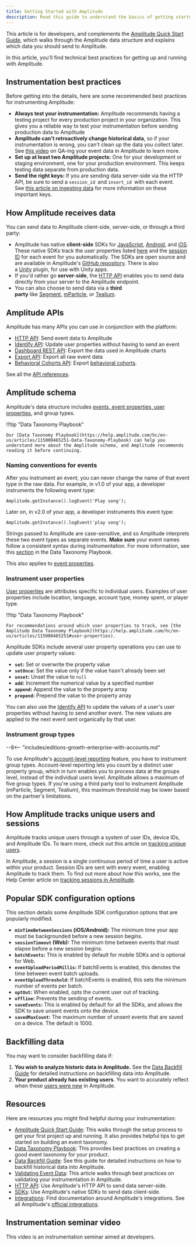 ```yaml
---
title: Getting Started with Amplitude
description: Read this guide to understand the basics of getting started with Amplitude instrumentation.
---
```


This article is for developers, and complements the [Amplitude Quick Start Guide](https://help.amplitude.com/hc/en-us/sections/201146908-Amplitude-Quick-Start-Guide), which walks through the Amplitude data structure and explains which data you should send to Amplitude.

In this article, you'll find technical best practices for getting up and running with Amplitude.

## Instrumentation best practices

Before getting into the details, here are some recommended best practices for instrumenting Amplitude:

- **Always test your instrumentation:** Amplitude recommends having a testing project for every production project in your organization. This gives you a reliable way to test your instrumentation before sending production data to Amplitude
- **Amplitude can't retroactively change historical data**, so if your instrumentation is wrong, you can't clean up the data you collect later. See [this video](https://help.amplitude.com/hc/en-us/articles/115001574688-How-to-Validate-Your-Event-Data-in-Amplitude) on QA-ing your event data in Amplitude to learn more. 
- **Set up at least two Amplitude projects:** One for your development or staging environment, one for your production environment. This keeps testing data separate from production data. 
- **Send the right keys:** If you are sending data server-side via the HTTP API, be sure to send a `session_id `and `insert_id `with each event. See [this article on ingesting data](https://help.amplitude.com/hc/en-us/articles/204771828#optional-keys) for more information on these important keys.

## How Amplitude receives data

You can send data to Amplitude client-side, server-side, or through a third party:

- Amplitude has native **client-side** SDKs for [JavaScript](https://help.amplitude.com/hc/en-us/articles/115001361248), [Android](https://help.amplitude.com/hc/en-us/articles/115002935588-Android-SDK-Installation), and [iOS](https://help.amplitude.com/hc/en-us/articles/115002278527-iOS-SDK-Installation). These native SDKs track the user properties listed [here](https://help.amplitude.com/hc/en-us/articles/215562387-Appendix-Amplitude-User-Property-Definitions) and the [session ID](https://help.amplitude.com/hc/en-us/articles/115002323627#session-id) for each event for you automatically. The SDKs are open source and are available in Amplitude's [GitHub repository](https://github.com/amplitude).
    There is also a [Unity](https://help.amplitude.com/hc/en-us/articles/115002991968-Unity-Plugin-Installation) plugin, for use with Unity apps.
- If you'd rather go **server-side**, the [HTTP API](../analytics/apis/http-v2-api) enables you to send data directly from your server to the Amplitude endpoint.
- You can also choose to send data via a **third party** like [Segment](https://segment.com/), [mParticle](https://www.mparticle.com/), or [Tealium](https://tealium.com/). 

## Amplitude APIs

Amplitude has many APIs you can use in conjunction with the platform:

- [HTTP API](../analytics/apis/http-v2-api): Send event data to Amplitude
- [Identify API](../analytics/apis/identify-api): Update user properties without having to send an event
- [Dashboard REST API](../analytics/apis/dashboard-rest-api): Export the data used in Amplitude charts
- [Export API](../analytics/apis/export-api): Export all raw event data
- [Behavioral Cohorts API](../analytics/apis/behavioral-cohorts-api): Export [behavioral cohorts](https://help.amplitude.com/hc/en-us/articles/231881448-Amplitude-2-0-Behavioral-Cohorts). 

See all the [API references](../analytics/#api-references). 

## Amplitude schema

Amplitude's data structure includes [events, event properties, user properties](https://help.amplitude.com/hc/en-us/articles/360047138392), and group types. 

!!!tip "Data Taxonomy Playbook"

    Our [Data Taxonomy Playbook](https://help.amplitude.com/hc/en-us/articles/115000465251-Data-Taxonomy-Playbook) can help you understand more about the Amplitude schema, and Amplitude recommends reading it before continuing. 

### Naming conventions for events

After you instrument an event, you can never change the name of that event type in the raw data. For example, in v1.0 of your app, a developer instruments the following event type:

`Amplitude.getInstance().logEvent('Play song');`

Later on, in v2.0 of your app, a developer instruments this event type:

`Amplitude.getInstance().logEvent('play song');`

Strings passed to Amplitude are case-sensitive, and so Amplitude interprets these two event types as separate events. **Make sure** your event names follow a consistent syntax during instrumentation. For more information, see this [section](https://help.amplitude.com/hc/en-us/articles/115000465251#how-should-i-name-my-events) in the Data Taxonomy Playbook.

This also applies to [event properties](https://help.amplitude.com/hc/en-us/articles/115000465251#event-properties).

### Instrument user properties

[User properties](https://help.amplitude.com/hc/en-us/articles/115002380567) are attributes specific to individual users. Examples of user properties include location, language, account type, money spent, or player type.

!!!tip "Data Taxonomy Playbook"

    For recommendations around which user properties to track, see [the Amplitude Data Taxonomy Playbook](https://help.amplitude.com/hc/en-us/articles/115000465251#user-properties). 

Amplitude SDKs include several user property operations you can use to update user property values:

- **`set`:** Set or overwrite the property value
- **`setOnce`:** Set the value only if the value hasn't already been set
- **`unset`:** Unset the value to `null`
- **`add`:** Increment the numerical value by a specified number
- **`append`:** Append the value to the property array
- **`prepend`:** Prepend the value to the property array

You can also use the [Identify API](../analytics/apis/identify-api) to update the values of a user's user properties without having to send another event. The new values are applied to the next event sent organically by that user. 

### Instrument group types

--8<-- "includes/editions-growth-enterprise-with-accounts.md"

To use Amplitude's [account-level reporting](https://help.amplitude.com/hc/en-us/articles/115001765532#account-level-reporting) feature, you have to instrument group types. Account-level reporting lets you count by a distinct user property group, which in turn enables you to process data at the groups level, instead of the individual users level. Amplitude allows a maximum of five group types. If you're using a third party tool to instrument Amplitude (mParticle, Segment, Tealium), this maximum threshold may be lower based on the partner's limitations. 

## How Amplitude tracks unique users and sessions

Amplitude tracks unique users through a system of user IDs, device IDs, and Amplitude IDs. To learn more, check out this article on [tracking unique users](https://help.amplitude.com/hc/en-us/articles/115003135607-Tracking-Unique-Users).

In Amplitude, a session is a single continuous period of time a user is active within your product. Session IDs are sent with every event, enabling Amplitude to track them. To find out more about how this works, see the Help Center article on [tracking sessions in Amplitude](https://help.amplitude.com/hc/en-us/articles/115002323627-Tracking-Sessions).

## Popular SDK configuration options

This section details some Amplitude SDK configuration options that are popularly modified.

- **`minTimeBetweenSessions` (iOS/Android):** The minimum time your app must be backgrounded before a new session begins.
- **`sessionTimeout` (Web):** The minimum time between events that must elapse before a new session begins.
- **`batchEvents`:** This is enabled by default for mobile SDKs and is optional for Web.
- **`eventUploadPeriodMillis`:** If batchEvents is enabled, this denotes the time between event batch uploads.
- **`eventUploadThreshold`:** If batchEvents is enabled, this sets the minimum number of events per batch.
- **`optOut`:** When enabled, opts the current user out of tracking.
- **`offline`:** Prevents the sending of events.
- **`saveEvents`:** This is enabled by default for all the SDKs, and allows the SDK to save unsent events onto the device.
- **`savedMaxCount`:** The maximum number of unsent events that are saved on a device. The default is 1000. 

## Backfilling data

You may want to consider backfilling data if:

1. **You wish to analyze historic data in Amplitude.** See the [Data Backfill Guide](../analytics/data-backfill-guide) for detailed instructions on backfilling data into Amplitude.
2. **Your product already has existing users**. You want to accurately reflect when these [users were new](https://help.amplitude.com/hc/en-us/articles/360052734691#h_01EQFSJ5YFEGM5TKTY4XS5J2DY) in Amplitude.

## Resources

Here are resources you might find helpful during your instrumentation:

- [Amplitude Quick Start Guide](https://help.amplitude.com/hc/en-us/sections/201146908-Amplitude-Quick-Start-Guide): This walks through the setup process to get your first project up and running. It also provides helpful tips to get started on building an event taxonomy.
- [Data Taxonomy Playbook](https://help.amplitude.com/hc/en-us/articles/115000465251-Data-Taxonomy-Playbook): This provides best practices on creating a good event taxonomy for your product. 
- [Data Backfill Guide](../analytics/data-backfill-guide): See this guide for detailed instructions on how to backfill historical data into Amplitude.
- [Validating Event Data](../data/debugger): This article walks through best practices on validating your instrumentation in Amplitude.
- [HTTP API](../analytics/apis/http-v2-api): Use Amplitude's HTTP API to send data server-side. 
- [SDKs](../data/sources/#sdks): Use Amplitude's native SDKs to send data client-side.
- [Integrations](https://help.amplitude.com/hc/en-us/sections/201147128-Integrations): Find documentation around Amplitude's integrations. See all Amplitude's [official integrations](https://amplitude.com/integrations). 

## Instrumentation seminar video

This video is an instrumentation seminar aimed at developers. 

<script src="https://fast.wistia.com/embed/medias/2gktk4s3o8.jsonp" async=""></script>
<script src="https://fast.wistia.com/assets/external/E-v1.js" async=""></script>
</p>
<div class="wistia_responsive_padding" style="padding: 56.25% 0 0 0; position: relative;">
<div class="wistia_responsive_wrapper" style="height: 100%; left: 0; position: absolute; top: 0; width: 100%;">
<div class="wistia_embed wistia_async_2gktk4s3o8 videoFoam=true wysiwyg-text-align-left" style="height: 100%; width: 100%;">&nbsp;</div>
</div>
</div>
